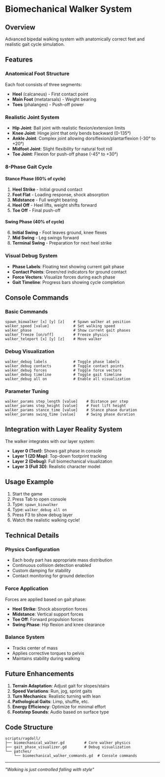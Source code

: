 # Biomechanical Walker System

## Overview
Advanced bipedal walking system with anatomically correct feet and realistic gait cycle simulation.

## Features

### Anatomical Foot Structure
Each foot consists of three segments:
- **Heel** (calcaneus) - First contact point
- **Main Foot** (metatarsals) - Weight bearing
- **Toes** (phalanges) - Push-off power

### Realistic Joint System
- **Hip Joint**: Ball joint with realistic flexion/extension limits
- **Knee Joint**: Hinge joint that only bends backward (0-135°)
- **Ankle Joint**: Complex joint allowing dorsiflexion/plantarflexion (-30° to +20°)
- **Midfoot Joint**: Slight flexibility for natural foot roll
- **Toe Joint**: Flexion for push-off phase (-45° to +30°)

### 8-Phase Gait Cycle

#### Stance Phase (60% of cycle)
1. **Heel Strike** - Initial ground contact
2. **Foot Flat** - Loading response, shock absorption
3. **Midstance** - Full weight bearing
4. **Heel Off** - Heel lifts, weight shifts forward
5. **Toe Off** - Final push-off

#### Swing Phase (40% of cycle)
6. **Initial Swing** - Foot leaves ground, knee flexes
7. **Mid Swing** - Leg swings forward
8. **Terminal Swing** - Preparation for next heel strike

### Visual Debug System
- **Phase Labels**: Floating text showing current gait phase
- **Contact Points**: Green/red indicators for ground contact
- **Force Vectors**: Visualize forces during each phase
- **Gait Timeline**: Progress bars showing cycle completion

## Console Commands

### Basic Commands
```
spawn_biowalker [x] [y] [z]    # Spawn walker at position
walker_speed [value]           # Set walking speed
walker_phase                   # Show current gait phases
walker_freeze [on/off]         # Freeze physics
walker_teleport [x] [y] [z]    # Move walker
```

### Debug Visualization
```
walker_debug labels            # Toggle phase labels
walker_debug contacts          # Toggle contact points
walker_debug forces            # Toggle force vectors
walker_debug timeline          # Toggle gait timeline
walker_debug all on            # Enable all visualization
```

### Parameter Tuning
```
walker_params step_length [value]    # Distance per step
walker_params step_height [value]    # Foot lift height
walker_params stance_time [value]    # Stance phase duration
walker_params swing_time [value]     # Swing phase duration
```

## Integration with Layer Reality System

The walker integrates with our layer system:
- **Layer 0 (Text)**: Shows gait phase in console
- **Layer 1 (2D Map)**: Top-down footprint tracking
- **Layer 2 (Debug)**: Full biomechanical visualization
- **Layer 3 (Full 3D)**: Realistic character model

## Usage Example

1. Start the game
2. Press Tab to open console
3. Type: `spawn_biowalker`
4. Type: `walker_debug all on`
5. Press F3 to show debug layer
6. Watch the realistic walking cycle!

## Technical Details

### Physics Configuration
- Each body part has appropriate mass distribution
- Continuous collision detection enabled
- Custom damping for stability
- Contact monitoring for ground detection

### Force Application
Forces are applied based on gait phase:
- **Heel Strike**: Shock absorption forces
- **Midstance**: Vertical support forces
- **Toe Off**: Forward propulsion forces
- **Swing Phase**: Hip flexion and knee clearance

### Balance System
- Tracks center of mass
- Applies corrective torques to pelvis
- Maintains stability during walking

## Future Enhancements

1. **Terrain Adaptation**: Adjust gait for slopes/stairs
2. **Speed Variations**: Run, jog, sprint gaits
3. **Turn Mechanics**: Realistic turning with lean
4. **Pathological Gaits**: Limp, shuffle, etc.
5. **Energy Efficiency**: Optimize for minimal effort
6. **Footstep Sounds**: Audio based on surface type

## Code Structure

```
scripts/ragdoll/
├── biomechanical_walker.gd         # Core walker physics
├── gait_phase_visualizer.gd        # Debug visualization
└── patches/
    └── biomechanical_walker_commands.gd  # Console commands
```

---
*"Walking is just controlled falling with style"*